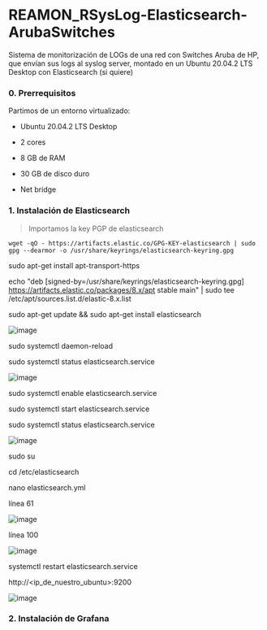 # REAMON_RSysLog-Elasticsearch-ArubaSwitches
Sistema de monitorización de LOGs de una red con Switches Aruba de HP, que envían sus logs al syslog server, montado en un Ubuntu 20.04.2 LTS Desktop con Elasticsearch (si quiere)

### 0. Prerrequisitos

Partimos de un entorno virtualizado:

* Ubuntu 20.04.2 LTS Desktop

* 2 cores

* 8 GB de RAM

* 30 GB de disco duro

* Net bridge

### 1. Instalación de Elasticsearch

> Importamos la key PGP de elasticsearch

```shell
wget -qO - https://artifacts.elastic.co/GPG-KEY-elasticsearch | sudo gpg --dearmor -o /usr/share/keyrings/elasticsearch-keyring.gpg
```

sudo apt-get install apt-transport-https

echo "deb [signed-by=/usr/share/keyrings/elasticsearch-keyring.gpg] https://artifacts.elastic.co/packages/8.x/apt stable main" | sudo tee /etc/apt/sources.list.d/elastic-8.x.list

sudo apt-get update && sudo apt-get install elasticsearch

![image](https://user-images.githubusercontent.com/20743678/186390930-fa46b614-b183-4b65-811b-dfc9abcb3d87.png)

sudo systemctl daemon-reload

sudo systemctl status elasticsearch.service 

![image](https://user-images.githubusercontent.com/20743678/186391580-abae086a-2058-4230-b577-4dff35542be1.png)

sudo systemctl enable elasticsearch.service 

sudo systemctl start elasticsearch.service 

sudo systemctl status elasticsearch.service 

![image](https://user-images.githubusercontent.com/20743678/186391844-1069fe7f-a50b-49c9-8d94-5392ed240610.png)

sudo su

cd /etc/elasticsearch

nano elasticsearch.yml

línea 61

![image](https://user-images.githubusercontent.com/20743678/186392598-88ec6d03-b14f-4313-9faa-5feac5e7964b.png)

línea 100

![image](https://user-images.githubusercontent.com/20743678/186392175-9d81762e-aa7a-409c-a324-8301667435f5.png)

systemctl restart elasticsearch.service

http://<ip_de_nuestro_ubuntu>:9200

![image](https://user-images.githubusercontent.com/20743678/186393243-308efc2e-fa1f-47ff-ae7c-2487999c0531.png)

### 2. Instalación de Grafana




